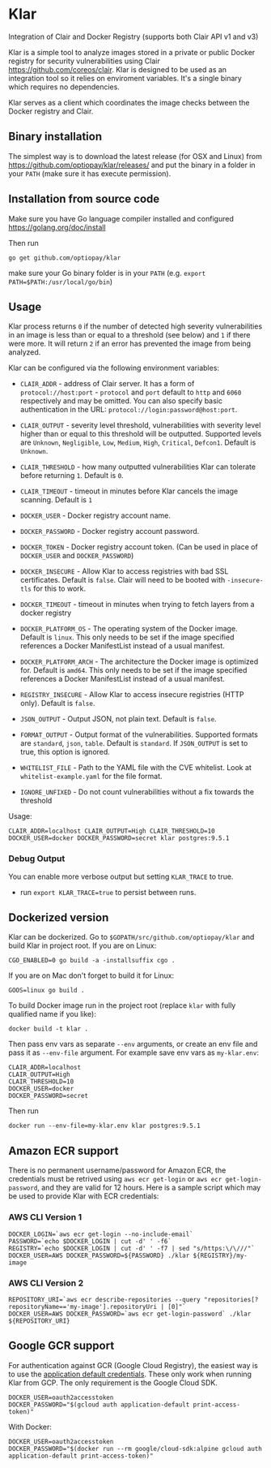 # Klar
Integration of Clair and Docker Registry (supports both Clair API v1 and v3)

Klar is a simple tool to analyze images stored in a private or public  Docker registry for security vulnerabilities using Clair https://github.com/coreos/clair. Klar is designed to be used as an integration tool so it relies on enviroment variables. It's a single binary which requires no dependencies.

Klar serves as a client which coordinates the image checks between the Docker registry and Clair.

## Binary installation

The simplest way is to download the latest release (for OSX and Linux) from https://github.com/optiopay/klar/releases/ and put the binary in a folder in your `PATH` (make sure it has execute permission).

## Installation from source code

Make sure you have Go language compiler installed and configured https://golang.org/doc/install

Then run

    go get github.com/optiopay/klar

make sure your Go binary folder is in your `PATH` (e.g. `export PATH=$PATH:/usr/local/go/bin`)


## Usage

Klar process returns `0` if the number of detected high severity vulnerabilities in an image is less than or equal to a threshold (see below) and `1` if there were more. It will return `2` if an error has prevented the image from being analyzed.

Klar can be configured via the following environment variables:

* `CLAIR_ADDR` - address of Clair server. It has a form of `protocol://host:port` - `protocol` and `port` default to `http` and `6060` respectively and may be omitted. You can also specify basic authentication in the URL: `protocol://login:password@host:port`.

* `CLAIR_OUTPUT` - severity level threshold, vulnerabilities with severity level higher than or equal to this threshold
will be outputted. Supported levels are `Unknown`, `Negligible`, `Low`, `Medium`, `High`, `Critical`, `Defcon1`.
Default is `Unknown`.

* `CLAIR_THRESHOLD` - how many outputted vulnerabilities Klar can tolerate before returning `1`. Default is `0`.

* `CLAIR_TIMEOUT` - timeout in minutes before Klar cancels the image scanning. Default is `1`

* `DOCKER_USER` - Docker registry account name.

* `DOCKER_PASSWORD` - Docker registry account password.

* `DOCKER_TOKEN` - Docker registry account token. (Can be used in place of `DOCKER_USER` and `DOCKER_PASSWORD`)

* `DOCKER_INSECURE` - Allow Klar to access registries with bad SSL certificates. Default is `false`. Clair will
need to be booted with `-insecure-tls` for this to work.

* `DOCKER_TIMEOUT` - timeout in minutes when trying to fetch layers from a docker registry

* `DOCKER_PLATFORM_OS` - The operating system of the Docker image. Default is `linux`. This only needs to be set if the image specified references a Docker ManifestList instead of a usual manifest.

* `DOCKER_PLATFORM_ARCH` - The architecture the Docker image is optimized for. Default is `amd64`. This only needs to be set if the image specified references a Docker ManifestList instead of a usual manifest.

* `REGISTRY_INSECURE` - Allow Klar to access insecure registries (HTTP only). Default is `false`.

* `JSON_OUTPUT` - Output JSON, not plain text. Default is `false`.

* `FORMAT_OUTPUT` - Output format of the vulnerabilities. Supported formats are `standard`, `json`, `table`. Default is `standard`. If `JSON_OUTPUT` is set to true, this option is ignored.

* `WHITELIST_FILE` - Path to the YAML file with the CVE whitelist. Look at `whitelist-example.yaml` for the file format.

* `IGNORE_UNFIXED` - Do not count vulnerabilities without a fix towards the threshold

Usage:

    CLAIR_ADDR=localhost CLAIR_OUTPUT=High CLAIR_THRESHOLD=10 DOCKER_USER=docker DOCKER_PASSWORD=secret klar postgres:9.5.1

### Debug Output
You can enable more verbose output but setting `KLAR_TRACE` to true.
* run `export KLAR_TRACE=true` to persist between runs.

## Dockerized version

Klar can be dockerized. Go to `$GOPATH/src/github.com/optiopay/klar` and build Klar in project root. If you are on Linux:

    CGO_ENABLED=0 go build -a -installsuffix cgo .

If you are on Mac don't forget to build it for Linux:

    GOOS=linux go build .

To build Docker image run in the project root (replace `klar` with fully qualified name if you like):

    docker build -t klar .

Then pass env vars as separate `--env` arguments, or create an env file and pass it as `--env-file` argument. For example save env vars as `my-klar.env`:

    CLAIR_ADDR=localhost
    CLAIR_OUTPUT=High
    CLAIR_THRESHOLD=10
    DOCKER_USER=docker
    DOCKER_PASSWORD=secret

Then run

    docker run --env-file=my-klar.env klar postgres:9.5.1

## Amazon ECR support
There is no permanent username/password for Amazon ECR, the credentials must be retrived using `aws ecr get-login` or `aws ecr get-login-password`, and they are valid for 12 hours. Here is a sample script which may be used to provide Klar with ECR credentials:

### AWS CLI Version 1

    DOCKER_LOGIN=`aws ecr get-login --no-include-email`
    PASSWORD=`echo $DOCKER_LOGIN | cut -d' ' -f6`
    REGISTRY=`echo $DOCKER_LOGIN | cut -d' ' -f7 | sed "s/https:\/\///"`
    DOCKER_USER=AWS DOCKER_PASSWORD=${PASSWORD} ./klar ${REGISTRY}/my-image

### AWS CLI Version 2

    REPOSITORY_URI=`aws ecr describe-repositories --query "repositories[?repositoryName=='my-image'].repositoryUri | [0]"`
    DOCKER_USER=AWS DOCKER_PASSWORD=`aws ecr get-login-password` ./klar ${REPOSITORY_URI}

## Google GCR support
For authentication against GCR (Google Cloud Registry), the easiest way is to use the [application default credentials](https://developers.google.com/identity/protocols/application-default-credentials). These only work when running Klar from GCP. The only requirement is the Google Cloud SDK.

    DOCKER_USER=oauth2accesstoken
    DOCKER_PASSWORD="$(gcloud auth application-default print-access-token)"

With Docker:

    DOCKER_USER=oauth2accesstoken
    DOCKER_PASSWORD="$(docker run --rm google/cloud-sdk:alpine gcloud auth application-default print-access-token)"
